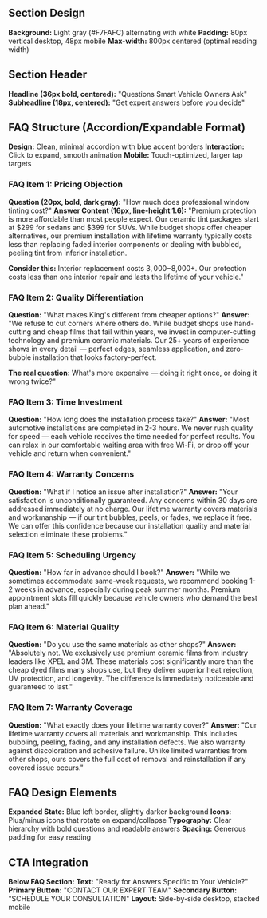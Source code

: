## Section Design
**Background:** Light gray (#F7FAFC) alternating with white
**Padding:** 80px vertical desktop, 48px mobile
**Max-width:** 800px centered (optimal reading width)

## Section Header
**Headline (36px bold, centered):** "Questions Smart Vehicle Owners Ask"
**Subheadline (18px, centered):** "Get expert answers before you decide"

## FAQ Structure (Accordion/Expandable Format)
**Design:** Clean, minimal accordion with blue accent borders
**Interaction:** Click to expand, smooth animation
**Mobile:** Touch-optimized, larger tap targets

### FAQ Item 1: Pricing Objection
**Question (20px, bold, dark gray):** "How much does professional window tinting cost?"
**Answer Content (16px, line-height 1.6):**
"Premium protection is more affordable than most people expect. Our ceramic tint packages start at $299 for sedans and $399 for SUVs. While budget shops offer cheaper alternatives, our premium installation with lifetime warranty typically costs less than replacing faded interior components or dealing with bubbled, peeling tint from inferior installation.

**Consider this:** Interior replacement costs $3,000-$8,000+. Our protection costs less than one interior repair and lasts the lifetime of your vehicle."

### FAQ Item 2: Quality Differentiation  
**Question:** "What makes King's different from cheaper options?"
**Answer:**
"We refuse to cut corners where others do. While budget shops use hand-cutting and cheap films that fail within years, we invest in computer-cutting technology and premium ceramic materials. Our 25+ years of experience shows in every detail — perfect edges, seamless application, and zero-bubble installation that looks factory-perfect.

**The real question:** What's more expensive — doing it right once, or doing it wrong twice?"

### FAQ Item 3: Time Investment
**Question:** "How long does the installation process take?"
**Answer:**
"Most automotive installations are completed in 2-3 hours. We never rush quality for speed — each vehicle receives the time needed for perfect results. You can relax in our comfortable waiting area with free Wi-Fi, or drop off your vehicle and return when convenient."

### FAQ Item 4: Warranty Concerns
**Question:** "What if I notice an issue after installation?"
**Answer:**
"Your satisfaction is unconditionally guaranteed. Any concerns within 30 days are addressed immediately at no charge. Our lifetime warranty covers materials and workmanship — if our tint bubbles, peels, or fades, we replace it free. We can offer this confidence because our installation quality and material selection eliminate these problems."

### FAQ Item 5: Scheduling Urgency
**Question:** "How far in advance should I book?"
**Answer:**
"While we sometimes accommodate same-week requests, we recommend booking 1-2 weeks in advance, especially during peak summer months. Premium appointment slots fill quickly because vehicle owners who demand the best plan ahead."

### FAQ Item 6: Material Quality
**Question:** "Do you use the same materials as other shops?"
**Answer:**
"Absolutely not. We exclusively use premium ceramic films from industry leaders like XPEL and 3M. These materials cost significantly more than the cheap dyed films many shops use, but they deliver superior heat rejection, UV protection, and longevity. The difference is immediately noticeable and guaranteed to last."

### FAQ Item 7: Warranty Coverage
**Question:** "What exactly does your lifetime warranty cover?"
**Answer:**
"Our lifetime warranty covers all materials and workmanship. This includes bubbling, peeling, fading, and any installation defects. We also warranty against discoloration and adhesive failure. Unlike limited warranties from other shops, ours covers the full cost of removal and reinstallation if any covered issue occurs."

## FAQ Design Elements
**Expanded State:** Blue left border, slightly darker background
**Icons:** Plus/minus icons that rotate on expand/collapse
**Typography:** Clear hierarchy with bold questions and readable answers
**Spacing:** Generous padding for easy reading

## CTA Integration
**Below FAQ Section:**
**Text:** "Ready for Answers Specific to Your Vehicle?"
**Primary Button:** "CONTACT OUR EXPERT TEAM"
**Secondary Button:** "SCHEDULE YOUR CONSULTATION"
**Layout:** Side-by-side desktop, stacked mobile
